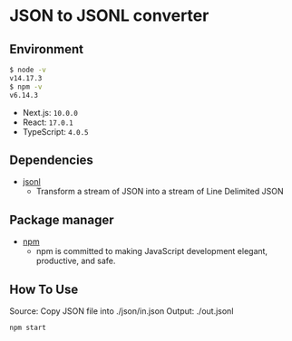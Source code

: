 # JSON to JSONL converter

## Environment

```zsh
$ node -v
v14.17.3
$ npm -v
v6.14.3
```

- Next.js: `10.0.0`
- React: `17.0.1`
- TypeScript: `4.0.5`

## Dependencies

- [jsonl](https://www.npmjs.com/package/jsonl)
  - Transform a stream of JSON into a stream of Line Delimited JSON

## Package manager

- [npm](https://nodejs.org/en/)
  - npm is committed to making JavaScript development elegant, productive, and safe.

## How To Use

Source: Copy JSON file into ./json/in.json
Output: ./out.jsonl
```bash
npm start
```